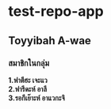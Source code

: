 # test-repo-app
## Toyyibah A-wae
### สมาชิกในกลุ่ม
__1.ฟาตีฮะ เจะแว__  
__2.ฟารีดะห์ อาลี__  
__3.รอกีเย๊าะห์ อาแวกะจิ__    
